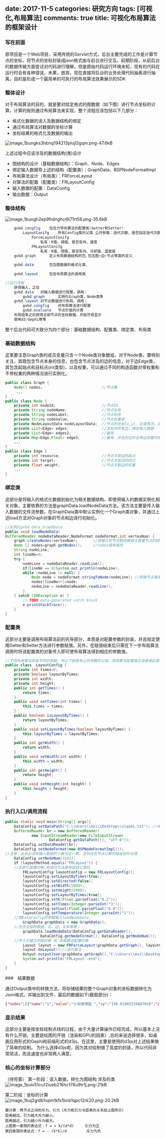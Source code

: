 ﻿date: 2017-11-5
categories: 研究方向
tags: [可视化,布局算法]
comments: true
title: 可视化布局算法的框架设计
---

### 写在前面

原项目是一个Web项目，采用传统的Servlet方式，后台主要完成的工作是计算节点的坐标，将节点的坐标封装成json格式由与前台进行交互。前期阶段，从前后台的数据传输方面尝试对代码进行理解，但是原始代码运行环境未知，现有的代码在运行时会有各种错误，未果，放弃。现在直接将后台的业务处理代码抽离进行抽离。目的是形成一个最简单的可执行的布局算法效果展示的SDK

### 整体设计

对于布局算法的目的，就是要对给定格式的图数据（如下图）进行节点坐标的计算，计算的规则通过布局算法来实现，整个流程应该包括以下几部分：  

- 格式化数据的读入及数据结构的绑定
- 通过布局算法对数据的坐标计算
- 坐标结果的格式化及数据的输出

![image_1bungks3hbnq194213plujl2gqm.png-47.6kB][1]

上述过程中应该涉及的数据结构(类)设计

- 图结构的设计（基础数据结构）：Graph、Node、Edges
- 绑定输入数据导上述的结构（配置类）：GraphData、BSPNodeFormatImpl
- 布局算法设计（布局类）：FRForceLayout
- 对算法的配置（配置类）：FRLayoutConfig
- 输入数据的配置：DataConfig
- 输出数据：Output


### 整体结构

![image_1bungh2ep9frdnghci9i71rt59.png-35.6kB][2]
```java
    gvbd.congfig    包含力导向算法的配置类(Getter和Setter)
        LayoutConifg    所有Config类的父类,公共参数：迭代次数、是否指定迭代次数、布局长宽
            ForceLayoutConifg
                私有：K值、阈值、是否有向、速度
            FRLayoutConifg
                私有：K值、阈值、是否有向、冷却值、温度值
    gvbd.graph      定义布局数据结构的包,包含图+边+节点等类的定义
        
    gvbd.data       包含图数据的格式化类、
        
    gvbd.layout     包含布局算法的调用类

//运行流程
    获得输入，之后
    gvbd.data   对输入数据进行规整，调用：
        gvbd.graph      实例化Graph类，Node类等
    gvbd.layout 对节点数据进行布局，调用：
        gvbd.congfig    对布局算法进行配置
        gvbd.evaluate   节点价值的计算
    布局结束之后获得全部节点的坐标数据，开始可视显示
    使用d3/Gephi等等
```
整个后台代码可大致分为四个部分：基础数据结构、配置类、绑定类、布局类

### 基础数据结构

这里要注意Graph类的成员变量只含一个Node类对象数组，对于Node类，要特别关注，其既包含节点本身的信息，也包含节点涉及的边的信息，对于边Edge类，其包含起始点和目标点(int类型)，以及权重，可以通过不同的构造函数对带权重和不带权重的两种情况进行实例化。
```java
public class Graph {
    Node[] nodes;                           //节点集
     ...
}
public class Node {
	private int nodeId;                     //节点ID
	private String nodeName;                //节点名称
	private String nodeLabel;               //节点标签
	private String nodeValue;               //节点权重值
	private NodeLayoutData nodeLayoutData;  //节点的坐标[x,y]，记录两次，非常重要
	private List<Edge> edges;               //涉及的所有边，绑定输入数据
	private List<Edge> edges2;              //备用
	private Map<Edge,Float> edge3;          //备用，涉及的边并且带边权重的情况
    ...
}
public class Edge {
	private int resource;                   //节点关联边的起点
	private int target;                     //节点关联边的终点
	private float weight;                   //节点关联边的权重
	...
}
```

### 绑定类

这部分是将输入的格式化数据初始化为相关数据结构，即使用输入的数据实例化相关对象，主要依靠的方法是graphData.loadNodeData方法。该方法主要是传入输入数据的文件流参数，在GraphData类中默认实例化一个Graph类对象，并通过上述load方法对Graph对象的节点和边进行初始化。
```java
//实例化gvbd.data.GraphData
public void loadNodeData(
BufferedReader nodeDataReader,NodeFormat nodeFormat,int vertexNum) {
	graph.createNodes(vertexNum);       //按输入的节点数创建相关数量节点的图
	Node [] nodes=graph.getNodes();     //nodes是构造的
	String nodeLine;
	int lineNo=0;
	try {
		nodeLine = nodeDataReader.readLine();
		if(lineNo == 0)System.out.println(nodeLine);
		while (nodeLine != null) {
			Node node = nodeFormat.stringToNode(nodeLine); //转换节点类型
			nodes[lineNo++]=node;
			nodeLine = nodeDataReader.readLine();
		}
	} catch (IOException e) {
		// TODO Auto-generated catch block
		e.printStackTrace();
	}
}
```

### 配置类

这部分主要是调用布局算法前的先导部分，本质是对配置参数的封装，并且规定使用Getter和Setter方法进行参数赋值。另外，在赋值结束后只需在下一步布局算法调用时将该配置类的对象传入即可使布局算法得到相应的参数值。
```java
//不同布局算法具有不同的参数，所以下面是有公共参数的父类，具体算法配置类应该继承此类
public class  LayoutConfig {
	private int times=0;
	private boolean layoutByTimes;
	private int width;
	private int height;
	public int getTimes() {
		return times;
	}
	public void setTimes(int times) {
		this.times = times;
	}
	public boolean isLayoutByTimes() {
		return layoutByTimes;
	}
	public void setLayoutByTimes(boolean layoutByTimes) {
		this.layoutByTimes = layoutByTimes;
	}
	public int getWidth() {
		return width;
	}
	public void setWidth(int width) {
		this.width = width;
	}
	public int getHeight() {
		return height;
	}
	public void setHeight(int height) {
		this.height = height;
	}
}
```

### 执行入口/调用流程

```java
public static void main(String[] args){
    DataConfig.setDataPath("C:\\Users\\msi\\Desktop\\xiaomi.txt"); //读取此txt文件
    BufferedReader br = new BufferedReader(
    		new InputStreamReader(new FileInputStream(
    				DataConfig.getDataPath()), "utf-8"));
    DataConfig.setDataReader(br);
    DataConfig.setNodeFormat(new BSPNodeFormatImpl());
//注意：此处必须和输入数据的个数完全一致，否则会在节点计算初始坐标时出错
    DataConfig.setNodeNum(3142);
    if (layoutMethod.equals("FRLayout")) {
    //实例化配置对象,有部分方法是继承自父类的
    	FRLayoutConfig layoutConfig = new FRLayoutConfig();
    	layoutConfig.setLayoutByTimes(true);
    	layoutConfig.setDirected(false);
    	layoutConfig.setWidth(5000);
    	layoutConfig.setHeight(5000);
    	layoutConfig.setLayoutByTimes(true);
    	layoutConfig.setK(Float.parseFloat("0.2"));
    	layoutConfig.setTimes(Integer.parseInt("3"));
    	layoutConfig.setCool(Float.parseFloat("0.8"));
    	layoutConfig.setTemperature(Integer.parseInt("1"));
    //按DataConfig的参数输入loadNodeData，
    	GraphData graphData = new GraphData();
    //包含全部的数据，点、边、关系等等；
    	graphData.loadNodeData(DataConfig.getDataReader(),
    			DataConfig.getNodeFormat(), DataConfig.getNodeNum());
    //传入已建立的图对象 和 布局算法配置对象
    	Layout layout = new FRForceLayout(graphData.getGraph(), layoutConfig);
    	layout.doLayout();//迭代算法
    	Output.outputJson(graphData.getGraph(),"C:\\Users\\msi\\Desktop\\xiaomi.json");
    	System.out.println("FRLayout--end");
    }
}
```

###　结果数据

通过Output类中的转换方法，将存储结果的整个Graph对象的坐标数据转化为Json格式，并输出到文件，最后的数据如下(截取部分)：
```json
{"nodes":[{"name":"1","value":"小米微博组 ","cy":"156.01001534887016","cx":"3166.150545142414"},{"name":"2","value":"神得强Steven ","cy":"640.4571943091852","cx":"2949.154447954751"},{"name":"3","value":"MIUI论坛 ","cy":"3570.9778335387005","cx":"1698.232117858166"},{"name":"4","value":"小米平板 ","cy":"2063.9975461388217","cx":"4651.260384562792"},{"name":"5","value":"小米电视 ","cy":"4817.615271549201","cx":"3685.092338867302"},{"name":"6","value":"公民大李 ","cy":"2608.7081901026404","cx":"178.94341205320288"},{"name":"7","value":"小米电视俱乐部 ","cy":"4989.0703708172905","cx":"897.1708897116042"},{"name":"8","value":"小米客服那些事 ","cy":"162.15895711734697","cx":"1687.8496029706146"},{"name":"9","value":"小米空气净化器 ","cy":"1377.3787717779344","cx":"1288.6280165113844"},{"name":"10","value":"肉肉的大飞哥 ","cy":"4365.703702756339","cx":"1768.5797529564923"},{"name":"11","value":"love魑魅魍魉999","cy":"884.4260930361169","cx":"1918.0952190492774"},{"name":"12","value":"金子一言520 ","cy":"4306.517287882674","cx":"857.9229659557374"},{"name":"13","value":"gasaraki神探2333","cy":"2858.0329169946035","cx":"3368.2338019639533"},{"name":"14","value":"hellen1314","cy":"1387.16941825711","cx":"2564.64775703357"},{"name":"15","value":"梦的一生9 ","cy":"2898.153990200826","cx":"4351.388549183514"},{"name":"16","value":"小皮康 ","cy":"4540.151322415267","cx":"4398.402966348725"},{"name":"17","value":"飞啊飞木有翅膀 ","cy":"3025.8018395215827","cx":"657.2738586083469"},{"name":"18","value":"小米-惜诺","cy":"2601.4091892917922","cx":"140.32453861960772"},{"name":"19","value":"帅得被人侃C","cy":"1986.1671743022102","cx":"738.5324574182849"}]}
```

### 显示结果

这部分主要是按坐标绘制点线的过程，由于大量计算操作已经完成，所以基本上没有什么开销，主要是绘图的开销（渲染和GPU的因素）,总的来说选择很多，如桌面应用形式的Gephi和前端形式的d3js，在这里，主要是使用的d3js对上述结果做了简单的绘制。
为什么选择d3js呢，因为其对绘制做了高度的封装，所以代码非常简洁，而且速度也非常两人满意。




### 核心的坐标计算部分
（待完善）
第一阶段：读入数据，转化为图结构 涉及的类
![image_1buiv51cu12iueb216hc178u9tr1j.png-21kB][3]

第二阶段：坐标的计算
![image_1buj2gidb1vpm1kfs1bnb1qpc12rk20.png-20.2kB][4]

    要计算：两节点之间的斥力、引力（斥力和引力与距离的关系如上图所示）
    距离越远，引力越大斥力越小。
    距离越近，引力越小斥力越大。
    上图第一象限的表达式：f = + k/(d*d)     引力为正
    第四象限的表达式：f = - (k*k)/d         斥力为负



  [1]: http://static.zybuluo.com/EVA001/kw5d5rbyzhcy3cfrkn15ewuo/image_1bungks3hbnq194213plujl2gqm.png
  [2]: http://static.zybuluo.com/EVA001/jpfkog7fr36agflpwczhl2vz/image_1bungh2ep9frdnghci9i71rt59.png
  [3]: http://static.zybuluo.com/EVA001/8r36c8et07pje4w0qjab4zrm/image_1buiv51cu12iueb216hc178u9tr1j.png
  [4]: http://static.zybuluo.com/EVA001/36wjm1n51elvkhb9fpsprfe9/image_1buj2gidb1vpm1kfs1bnb1qpc12rk20.png
  
  